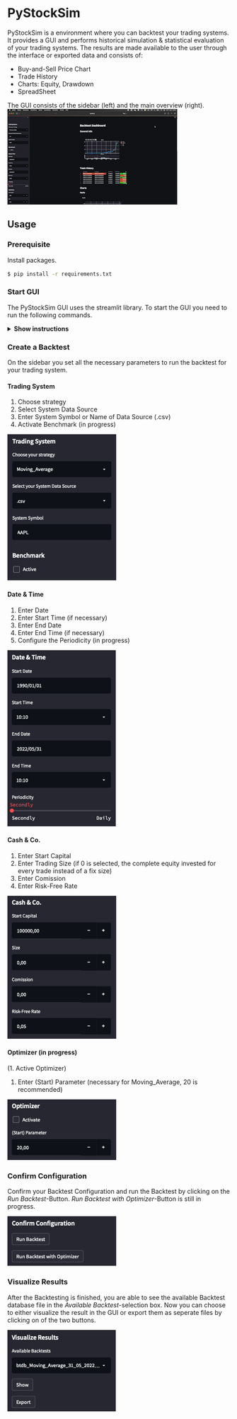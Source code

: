 # PyStockSim

PyStockSim is a environment where you can backtest your trading systems. It provides a GUI and performs historical simulation & statistical evaluation of your trading systems. The results are made available to the user through the interface or exported data and consists of:

* Buy-and-Sell Price Chart
* Trade History
* Charts: Equity, Drawdown
* SpreadSheet

 The GUI consists of the sidebar (left) and the main overview (right).
 ![](img/vid_overview.gif)
 
 ## Usage
 
 ### Prerequisite
 
 Install packages.
 
 ```sh
 $ pip install -r requirements.txt
 ```
 
 ### Start GUI
 
 The PyStockSim GUI uses the streamlit library. To start the GUI you need to run the following commands.
 
 <details><summary><b>Show instructions</b></summary>
 
 1. Start environment:

    ```sh
    $ source venv/bin/activate 
    ```
 
 2. Run streamlit GUI:

    ```sh
    % streamlit run Backtest/main.py
    ```
 
</details>
 
 ### Create a Backtest
 On the sidebar you set all the necessary parameters to run the backtest for your trading system.
 
 #### Trading System
 
 1. Choose strategy
 2. Select System Data Source
 3. Enter System Symbol or Name of Data Source (.csv)
 4. Activate Benchmark (in progress)

 ![](img/ts.png)
 
 #### Date & Time
 
 1. Enter Date
 2. Enter Start Time (if necessary)
 3. Enter End Date
 4. Enter End Time (if necessary)
 5. Configure the Periodicity (in progress)

 ![](img/datetime.png)
 
 #### Cash & Co.
 
 1. Enter Start Capital
 2. Enter Trading Size (if 0 is selected, the complete equity invested for every trade instead of a fix size)
 3. Enter Comission
 4. Enter Risk-Free Rate

 ![](img/cashco.png)
 
 #### Optimizer (in progress)
 
 (1. Active Optimizer)
 1. Enter (Start) Parameter (necessary for Moving_Average, 20 is recommended)

 ![](img/optimizer.png)
 
 ### Confirm Configuration
 
 Confirm your Backtest Configuration and run the Backtest by clicking on the _Run Backtest_-Button. 
 _Run Backtest with Optimizer_-Button is still in progress.
 
  ![](img/confirm.png)
 
 ### Visualize Results
 
 After the Backtesting is finished, you are able to see the available Backtest database file in the _Available Backtest_-selection box. Now you can choose to either visualize the result in the GUI or export them as seperate files by clicking on of the two buttons.
 
  ![](img/visualize.png)
